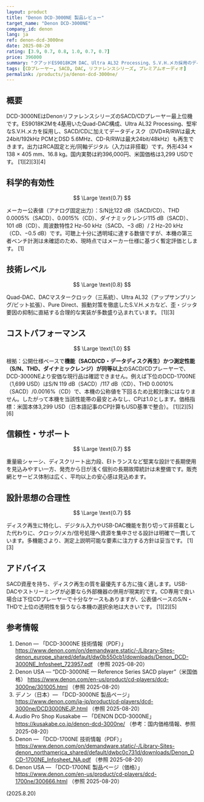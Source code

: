 ```yaml
---
layout: product
title: "Denon DCD-3000NE 製品レビュー"
target_name: "Denon DCD-3000NE"
company_id: denon
lang: ja
ref: denon-dcd-3000ne
date: 2025-08-20
rating: [3.9, 0.7, 0.8, 1.0, 0.7, 0.7]
price: 396000
summary: "クアッドES9018K2M DAC、Ultra AL32 Processing、S.V.H.メカ採用のディスク特化型SACD/CDプレーヤー。データディスクでのハイレゾ再生（最大24bit/192kHz・DSD 5.6MHz）に対応し、公開仕様のS/N・THDで下位機を上回ります。"
tags: [CDプレーヤー, SACD, DAC, リファレンスシリーズ, プレミアムオーディオ]
permalink: /products/ja/denon-dcd-3000ne/
---
```


## 概要

DCD-3000NEはDenonリファレンスシリーズのSACD/CDプレーヤー最上位機です。ES9018K2Mを4基用いたQuad-DAC構成、Ultra AL32 Processing、堅牢なS.V.H.メカを採用し、SACD/CDに加えてデータディスク（DVD±R/RWは最大24bit/192kHz PCMとDSD 5.6MHz、CD-R/RWは最大24bit/48kHz）も再生できます。出力はRCA固定と光/同軸デジタル（入力は非搭載）です。外形434 × 138 × 405 mm、16.8 kg。国内実勢は約396,000円、米国価格は3,299 USDです。 [1][2][3][4]

## 科学的有効性

$$ \Large \text{0.7} $$

メーカー公表値（アナログ固定出力）：S/N比122 dB（SACD/CD）、THD 0.0005%（SACD）、0.0015%（CD）、ダイナミックレンジ115 dB（SACD）、101 dB（CD）、周波数特性2 Hz–50 kHz（SACD、−3 dB）/ 2 Hz–20 kHz（CD、−0.5 dB）です。可聴上十分に透明域に達する数値ですが、本機の第三者ベンチ計測は未確認のため、現時点ではメーカー仕様に基づく暫定評価とします。 [1]

## 技術レベル

$$ \Large \text{0.8} $$

Quad-DAC、DACマスタークロック（三系統）、Ultra AL32（アップサンプリング/ビット拡張）、Pure Direct、振動対策を徹底したS.V.H.メカなど、歪・ジッタ要因の抑制に直結する合理的な実装が多数盛り込まれています。 [1][3]

## コストパフォーマンス

$$ \Large \text{1.0} $$

根拠：公開仕様ベースで**機能（SACD/CD・データディスク再生）かつ測定性能（S/N、THD、ダイナミックレンジ）が同等以上**のSACD/CDプレーヤーで、DCD-3000NEより安価な現行品は確認できません。例えば下位のDCD-1700NE（1,699 USD）はS/N 119 dB（SACD）/117 dB（CD）、THD 0.0010%（SACD）/0.0016%（CD）で、本機の公称値を下回るため比較対象にはなりません。したがって本機を当該性能帯の最安とみなし、CPは1.0とします。価格指標：米国本体3,299 USD（日本語記事のCP計算もUSD基準で整合）。 [1][2][5][6]

## 信頼性・サポート

$$ \Large \text{0.7} $$

重量級シャーシ、ディスクリート出力段、EIトランスなど堅実な設計で長期使用を見込みやすい一方、発売から日が浅く個別の長期故障統計は未整備です。販売網とサービス体制は広く、平均以上の安心感は見込めます。

## 設計思想の合理性

$$ \Large \text{0.7} $$

ディスク再生に特化し、デジタル入力やUSB-DAC機能を割り切って非搭載とした代わりに、クロック/メカ/信号処理へ資源を集中させる設計は明確で一貫しています。多機能さより、測定上説明可能な要素に注力する方針は妥当です。 [1][3]

## アドバイス

SACD資産を持ち、ディスク再生の質を最優先する方に強く適します。USB-DACやストリーミングが必要なら外部機器の併用が現実的です。CD専用で良い場合は下位CDプレーヤーで十分なケースもありますが、公表値ベースのS/N・THDで上位の透明性を狙うなら本機の選択余地は大きいです。 [1][2][5]

## 参考情報

1. Denon — 「DCD-3000NE 技術情報（PDF）」 https://www.denon.com/on/demandware.static/-/Library-Sites-denon_europe_shared/default/dw0b550cb1/downloads/Denon_DCD-3000NE_Infosheet_723957.pdf （参照 2025-08-20）  
2. Denon USA — “DCD-3000NE — Reference Series SACD player”（米国価格） https://www.denon.com/en-us/product/cd-players/dcd-3000ne/301005.html （参照 2025-08-20）  
3. デノン（日本）— 「DCD-3000NE 製品ページ」 https://www.denon.com/ja-jp/product/cd-players/dcd-3000ne/DCD3000NEJP.html （参照 2025-08-20）  
4. Audio Pro Shop Kusakabe — 「DENON DCD-3000NE」 https://kusakabe.co.jp/denon-dcd-3000ne/ （参考：国内価格情報、参照 2025-08-20）  
5. Denon — 「DCD-1700NE 技術情報（PDF）」 https://www.denon.com/on/demandware.static/-/Library-Sites-denon_northamerica_shared/default/dwbc0c731d/downloads/Denon_DCD-1700NE_Infosheet_NA.pdf （参照 2025-08-20）  
6. Denon USA — 「DCD-1700NE 製品ページ（価格）」 https://www.denon.com/en-us/product/cd-players/dcd-1700ne/300666.html （参照 2025-08-20）

(2025.8.20)

